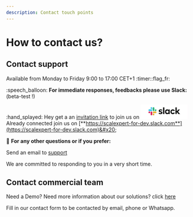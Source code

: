 ```yaml
---
description: Contact touch points
---
```


# How to contact us?

## Contact support

Available from Monday to Friday 9:00 to 17:00 CET+1 :timer::flag\_fr:

:speech\_balloon:    **For immediate responses, feedbacks please use Slack:** (beta-test !)

:hand\_splayed: Hey get a an [invitation link](https://scalexpert-for-dev.slack.com/join/shared\_invite/zt-27hrbnm8h-yYKhKTpcjd\~PFMKqF7K9xg#/shared-invite/email) to join us on [<picture><source srcset="../.gitbook/assets/slack-brand-refresh_03-new-logos-purple_rectangle.png" media="(prefers-color-scheme: dark)"><img src="../.gitbook/assets/slack-brand-refresh_03-new-logos-white_rectangle.png" alt="Do want to chat with us on slack?" data-size="original"></picture>](https://join.slack.com/t/scalexpert-for-dev/shared\_invite/zt-27hrbnm8h-yYKhKTpcjd\~PFMKqF7K9xg)\
Already connected join us on [**https://scalexpert-for-dev.slack.com**](https://scalexpert-for-dev.slack.com)&#x20;

:e-mail: **For any other questions or if you prefer:**

Send an email to [support](mailto:sg-ecommerce-support.world@socgen.com)

We are committed to responding to you in a very short time.

## Contact commercial team

Need a Demo? Need more information about our solutions? click [here](https://scalexpert.societegenerale.com/nous-contacter)

Fill in our contact form to be contacted by email, phone or Whatsapp.
